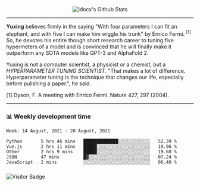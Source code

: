 <div align="center">
    <img align="center" src="https://github-readme-stats.vercel.app/api?username=idocx&show_icons=true&count_private=true&hide_border=true" alt="idocx's Github Stats"></img>
</div>

---

**Yuxing** believes firmly in the saying "With four parameters I can fit an elephant, and with five I can make him wiggle his trunk" by Enrico Fermi. <sup>[1]</sup> So, he devotes his entire though short research career to tuning five hypermeters of a model and is convinced that he will finally make it outperform any SOTA models like GPT-3 and AlphaFold 2.

Yuxing is not a computer scientist, a physicist or a chemist, but a *HYPERPARAMETER TUNING SCIENTIST*. "That makes a lot of difference. Hyperparameter tuning is the technique that changes our life, especially before pulishing a paper.", he said.

[1] Dyson, F. A meeting with Enrico Fermi. Nature 427, 297 (2004).


---

### 📊 Weekly development time
<!--START_SECTION:waka-->
```text
Week: 14 August, 2021 - 20 August, 2021

Python       5 hrs 46 mins   █████████████░░░░░░░░░░░░   52.39 % 
Vue.js       2 hrs 11 mins   █████░░░░░░░░░░░░░░░░░░░░   19.96 % 
Other        2 hrs 9 mins    █████░░░░░░░░░░░░░░░░░░░░   19.60 % 
JSON         47 mins         █▓░░░░░░░░░░░░░░░░░░░░░░░   07.24 % 
JavaScript   2 mins          ░░░░░░░░░░░░░░░░░░░░░░░░░   00.40 % 
```
<!--END_SECTION:waka-->

### 

![Visitor Badge](https://visitor-badge.laobi.icu/badge?page_id=idocx.idocx)